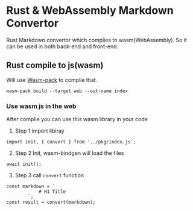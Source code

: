 # Rust & WebAssembly Markdown Convertor

Rust Markdown convertor which complies to wasm(WebAssembly). So it can be used in both back-end and front-end.

## Rust compile to js(wasm)

Will use [Wasm-pack](https://rustwasm.github.io/wasm-pack/) to complie that.

```
wasm-pack build --target web --out-name index
```

### Use wasm js in the web

After complie you can use this wasm library in your code

1. Step 1
   import libiray

```
import init, { convert } from '../pkg/index.js';
```

2. Step 2
   Init, wasm-bindgen will load the files

```
await init();
```

3. Step 3
   call `convert` function

```
const markdown = `
            # H1 Title
        `;
const result = convert(markdown);
```
